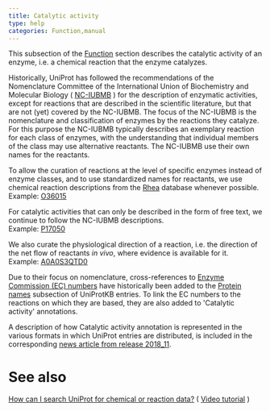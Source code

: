 ```yaml
---
title: Catalytic activity
type: help
categories: Function,manual
---
```


This subsection of the [Function](https://www.uniprot.org/help/function_section) section describes the catalytic activity of an enzyme, i.e. a chemical reaction that the enzyme catalyzes.

Historically, UniProt has followed the recommendations of the Nomenclature Committee of the International Union of Biochemistry and Molecular Biology ( [NC-IUBMB](http://www.chem.qmul.ac.uk/iubmb/enzyme/) ) for the description of enzymatic activities, except for reactions that are described in the scientific literature, but that are not (yet) covered by the NC-IUBMB. The focus of the NC-IUBMB is the nomenclature and classification of enzymes by the reactions they catalyze. For this purpose the NC-IUBMB typically describes an exemplary reaction for each class of enzymes, with the understanding that individual members of the class may use alternative reactants. The NC-IUBMB use their own names for the reactants.

To allow the curation of reactions at the level of specific enzymes instead of enzyme classes, and to use standardized names for reactants, we use chemical reaction descriptions from the [Rhea](https://www.rhea-db.org/) database whenever possible.  
Example: [O36015](https://www.uniprot.org/uniprotkb/O36015)

For catalytic activities that can only be described in the form of free text, we continue to follow the NC-IUBMB descriptions.  
Example: [P17050](https://www.uniprot.org/uniprotkb/P17050)

We also curate the physiological direction of a reaction, i.e. the direction of the net flow of reactants *in vivo*, where evidence is available for it.  
Example: [A0A0S3QTD0](https://www.uniprot.org/uniprotkb/A0A0S3QTD0)

Due to their focus on nomenclature, cross-references to [Enzyme Commission (EC) numbers](https://en.wikipedia.org/wiki/Enzyme_Commission_number) have historically been added to the [Protein names](https://www.uniprot.org/help/protein_names) subsection of UniProtKB entries. To link the EC numbers to the reactions on which they are based, they are also added to 'Catalytic activity' annotations.

A description of how Catalytic activity annotation is represented in the various formats in which UniProt entries are distributed, is included in the corresponding [news article from release 2018\_11](https://www.uniprot.org/news/2018/12/05/release).

# See also

[How can I search UniProt for chemical or reaction data?](https://www.uniprot.org/help/chemical_data_search) ( [Video tutorial](https://www.youtube.com/watch?v=5eW-eZJ08wc) )
